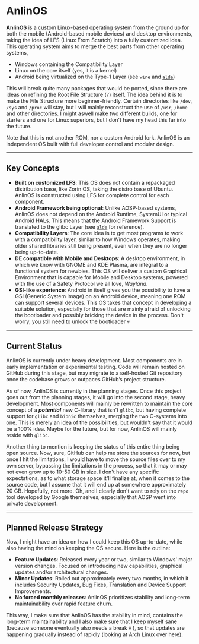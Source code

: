 # AnlinOS
**AnlinOS** is a custom Linux-based operating system from the ground up for both the mobile
(Android-based mobile devices) and desktop environments, taking the idea of LFS (Linux From
Scratch) into a fully customized idea. This operating system aims to merge the best parts
from other operating systems,

- Windows containing the Compatibility Layer
- Linux on the core itself (yes, it is a kernel)
- Android being virtualized on the Type-1 Layer (see `wine` and
  [`alde`](https://github.com/BC100Dev/alde))

This will break quite many packages that would be ported, since there are ideas on refining
the Root File Structure (`/`) itself. The idea behind it is to make the File Structure more
beginner-friendly. Certain directories like `/dev`, `/sys` and `/proc` will stay, but I will
mainly reconstruct the use of `/usr`, `/home` and other directories. I might aswell make two
different builds, one for starters and one for Linux superiors, but I don't have my head this
far into the future.

Note that this is not another ROM, nor a custom Android fork. AnlinOS is an independent OS
built with full developer control and modular design.

---

## Key Concepts
- **Built on customized LFS**: This OS does not contain a repackaged distribution base, like
  Zorin OS, taking the distro base of Ubuntu. AnlinOS is constructed using LFS for complete
  control for each component.
- **Android Framework being optional**: Unlike AOSP-based systems, AnlinOS does not depend on
  the Android Runtime, SystemUI or typical Android HALs. This means that the Android Framework
  Support is translated to the glibc Layer (see [`alde`](https://github.com/BC100Dev/alde) for
  reference).
- **Compatibility Layers**: The core idea is to get most programs to work with a compatibility
  layer, similar to how Windows operates, making older shared libraries still being present,
  even when they are no longer being up-to-date.
- **DE compatible with Mobile and Desktops**: A desktop environment, in which we know with
  GNOME and KDE Plasma, are integral to a functional system for newbies. This OS will deliver
  a custom Graphical Environment that is capable for Mobile and Desktop systems, powered with
  the use of a Safety Protocol we all love, *Wayland*.
- **GSI-like experience**: Android in itself gives you the possibility to have a GSI (Generic
  System Image) on an Android device, meaning one ROM can support several devices. This OS
  takes that concept in developing a suitable solution, especially for those that are mainly
  afraid of unlocking the bootloader and possibly bricking the device in the process. Don't
  worry, you still need to unlock the bootloader :skull:

---

## Current Status
AnlinOS is currently under heavy development. Most components are in early implementation or
experimental testing. Code will remain hosted on GitHub during this stage, but may migrate to a
self-hosted Git repository once the codebase grows or outpaces GitHub’s project structure.

As of now, AnlinOS is currently in the planning stages. Once this project goes out from the
planning stages, it will go into the second stage, heavy development. Most components will
mainly be rewritten to maintain the core concept of a ***potential*** new C-library that isn't
`glibc`, but having complete support for `glibc` and `bionic` themselves, merging the two
C-systems into one. This is merely an idea of the possibilities, but wouldn't say that it would
be a 100% idea. Maybe for the future, but for now, AnlinOS will mainly reside with `glibc`.

Another thing to mention is keeping the status of this entire thing being open source. Now,
sure, GitHub can help me store the sources for now, but once I hit the limitations, I would
have to move the source files over to my own server, bypassing the limitations in the process,
so that it may or may not even grow up to 10-50 GB in size. I don't have any specific
expectations, as to what storage space it'll finalize at, when it comes to the source code, but
I assume that it will end up at somewhere approximately 20 GB. Hopefully, not more. Oh, and
I clearly don't want to rely on the `repo` tool developed by Google themselves, especially
that AOSP went into private development.

---

## Planned Release Strategy
Now, I might have an idea on how I could keep this OS up-to-date, while also having the mind on
keeping the OS secure. Here is the outline:

- **Feature Updates**: Released every year or two, similar to Windows' major version changes.
  Focused on introducing new capabilities, graphical updates and/or architectural changes.
- **Minor Updates**: Rolled out approximately every two months, in which it includes Security
  Updates, Bug Fixes, Translation and Device Support Improvements.
- **No forced monthly releases**: AnlinOS prioritizes stability and long-term maintainability
  over rapid feature churn.

This way, I make sure that AnlinOS has the stability in mind, contains the long-term
maintainability and I also make sure that I keep myself sane (because someone eventually also
needs a break :skull: ), so that updates are happening gradually instead of rapidly (looking
at Arch Linux over here).
